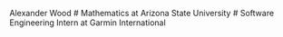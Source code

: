 Alexander Wood #
Mathematics at Arizona State University #
Software Engineering Intern at Garmin International
